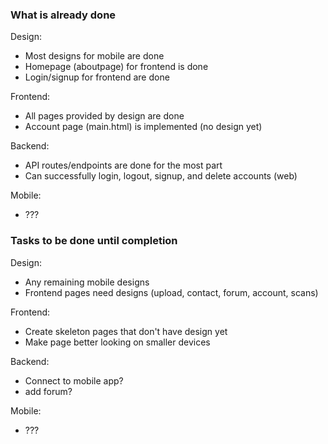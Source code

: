 ### What is already done


Design:
- Most designs for mobile are done
- Homepage (aboutpage) for frontend is done
- Login/signup for frontend are done

Frontend:
- All pages provided by design are done
- Account page (main.html) is implemented (no design yet)

Backend:
- API routes/endpoints are done for the most part
- Can successfully login, logout, signup, and delete accounts (web)

Mobile:
- ???


### Tasks to be done until completion

Design:
- Any remaining mobile designs
- Frontend pages need designs (upload, contact, forum, account, scans)

Frontend:
- Create skeleton pages that don't have design yet
- Make page better looking on smaller devices

Backend:
- Connect to mobile app?
- add forum?

Mobile:
- ???